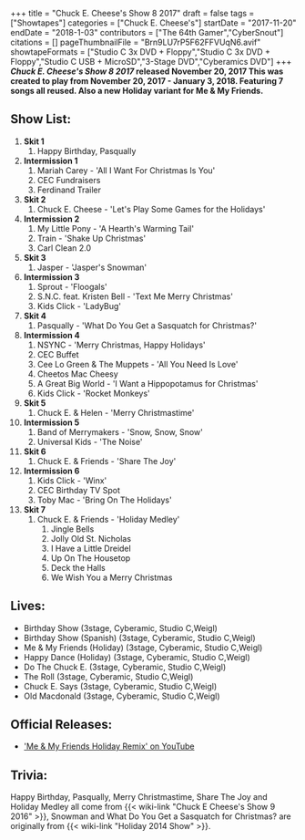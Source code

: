+++
title = "Chuck E. Cheese's Show 8 2017"
draft = false
tags = ["Showtapes"]
categories = ["Chuck E. Cheese's"]
startDate = "2017-11-20"
endDate = "2018-1-03"
contributors = ["The 64th Gamer","CyberSnout"]
citations = []
pageThumbnailFile = "Brn9LU7rP5F62FFVUqN6.avif"
showtapeFormats = ["Studio C 3x DVD + Floppy","Studio C 3x DVD + Floppy","Studio C USB + MicroSD","3-Stage DVD","Cyberamics DVD"]
+++
***Chuck E. Cheese's Show 8 2017* released November 20, 2017
This was created to play from November 20, 2017 - January 3, 2018. Featuring 7 songs all reused. Also a new Holiday variant for Me & My Friends.**

## Show List:

1.  **Skit 1**
    1.  Happy Birthday, Pasqually
2.  **Intermission 1**
    1.  Mariah Carey - 'All I Want For Christmas Is You'
    2.  CEC Fundraisers
    3.  Ferdinand Trailer
3.  **Skit 2**
    1.  Chuck E. Cheese - 'Let's Play Some Games for the Holidays'
4.  **Intermission 2**
    1.  My Little Pony - 'A Hearth's Warming Tail'
    2.  Train - 'Shake Up Christmas'
    3.  Carl Clean 2.0
5.  **Skit 3**
    1.  Jasper - 'Jasper's Snowman'
6.  **Intermission 3**
    1.  Sprout - 'Floogals'
    2.  S.N.C. feat. Kristen Bell - 'Text Me Merry Christmas'
    3.  Kids Click - 'LadyBug'
7.  **Skit 4**
    1.  Pasqually - 'What Do You Get a Sasquatch for Christmas?'
8.  **Intermission 4**
    1.  NSYNC - 'Merry Christmas, Happy Holidays'
    2.  CEC Buffet
    3.  Cee Lo Green & The Muppets - 'All You Need Is Love'
    4.  Cheetos Mac Cheesy
    5.  A Great Big World - 'I Want a Hippopotamus for Christmas'
    6.  Kids Click - 'Rocket Monkeys'
9.  **Skit 5**
    1.  Chuck E. & Helen - 'Merry Christmastime'
10. **Intermission 5**
    1.  Band of Merrymakers - 'Snow, Snow, Snow'
    2.  Universal Kids - 'The Noise'
11. **Skit 6**
    1.  Chuck E. & Friends - 'Share The Joy'
12. **Intermission 6**
    1.  Kids Click - 'Winx'
    2.  CEC Birthday TV Spot
    3.  Toby Mac - 'Bring On The Holidays'
13. **Skit 7**
    1.  Chuck E. & Friends - 'Holiday Medley'
        1.  Jingle Bells
        2.  Jolly Old St. Nicholas
        3.  I Have a Little Dreidel
        4.  Up On The Housetop
        5.  Deck the Halls
        6.  We Wish You a Merry Christmas

## Lives:

- Birthday Show (3stage, Cyberamic, Studio C,Weigl)
- Birthday Show (Spanish) (3stage, Cyberamic, Studio C,Weigl)
- Me & My Friends (Holiday) (3stage, Cyberamic, Studio C,Weigl)
- Happy Dance (Holiday) (3stage, Cyberamic, Studio C,Weigl)
- Do The Chuck E. (3stage, Cyberamic, Studio C,Weigl)
- The Roll (3stage, Cyberamic, Studio C,Weigl)
- Chuck E. Says (3stage, Cyberamic, Studio C,Weigl)
- Old Macdonald (3stage, Cyberamic, Studio C,Weigl)

## Official Releases:

- ['Me & My Friends Holiday Remix' on YouTube](https://www.youtube.com/watch?v=ghAX57U77Cg)

## Trivia:

Happy Birthday, Pasqually, Merry Christmastime, Share The Joy and Holiday Medley all come from {{< wiki-link "Chuck E Cheese's Show 9 2016" >}}, Snowman and What Do You Get a Sasquatch for Christmas? are originally from {{< wiki-link "Holiday 2014 Show" >}}.
